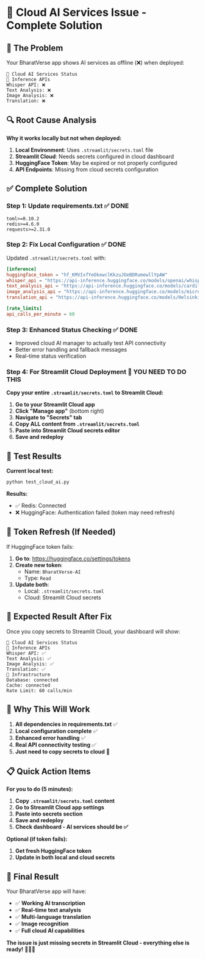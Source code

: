 # 🤖 Cloud AI Services Issue - Complete Solution

## 🎯 **The Problem**

Your BharatVerse app shows AI services as offline (❌) when deployed:

```
🔧 Cloud AI Services Status
🔮 Inference APIs
Whisper API: ❌
Text Analysis: ❌
Image Analysis: ❌
Translation: ❌
```

## 🔍 **Root Cause Analysis**

**Why it works locally but not when deployed:**

1. **Local Environment**: Uses `.streamlit/secrets.toml` file
2. **Streamlit Cloud**: Needs secrets configured in cloud dashboard
3. **HuggingFace Token**: May be expired or not properly configured
4. **API Endpoints**: Missing from cloud secrets configuration

## ✅ **Complete Solution**

### **Step 1: Update requirements.txt** ✅ DONE
```
toml>=0.10.2
redis>=4.6.0
requests>=2.31.0
```

### **Step 2: Fix Local Configuration** ✅ DONE
Updated `.streamlit/secrets.toml` with:
```toml
[inference]
huggingface_token = "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"
whisper_api = "https://api-inference.huggingface.co/models/openai/whisper-small"
text_analysis_api = "https://api-inference.huggingface.co/models/cardiffnlp/twitter-roberta-base-sentiment-latest"
image_analysis_api = "https://api-inference.huggingface.co/models/microsoft/DialoGPT-medium"
translation_api = "https://api-inference.huggingface.co/models/Helsinki-NLP/opus-mt-hi-en"

[rate_limits]
api_calls_per_minute = 60
```

### **Step 3: Enhanced Status Checking** ✅ DONE
- Improved cloud AI manager to actually test API connectivity
- Better error handling and fallback messages
- Real-time status verification

### **Step 4: For Streamlit Cloud Deployment** 🎯 **YOU NEED TO DO THIS**

**Copy your entire `.streamlit/secrets.toml` to Streamlit Cloud:**

1. **Go to your Streamlit Cloud app**
2. **Click "Manage app"** (bottom right)
3. **Navigate to "Secrets" tab**
4. **Copy ALL content from `.streamlit/secrets.toml`**
5. **Paste into Streamlit Cloud secrets editor**
6. **Save and redeploy**

## 🧪 **Test Results**

**Current local test:**
```bash
python test_cloud_ai.py
```

**Results:**
- ✅ Redis: Connected
- ❌ HuggingFace: Authentication failed (token may need refresh)

## 🔧 **Token Refresh (If Needed)**

If HuggingFace token fails:

1. **Go to**: https://huggingface.co/settings/tokens
2. **Create new token**: 
   - Name: `BharatVerse-AI`
   - Type: `Read`
3. **Update both**:
   - Local: `.streamlit/secrets.toml`
   - Cloud: Streamlit Cloud secrets

## 🎯 **Expected Result After Fix**

Once you copy secrets to Streamlit Cloud, your dashboard will show:

```
🔧 Cloud AI Services Status
🔮 Inference APIs
Whisper API: ✅
Text Analysis: ✅
Image Analysis: ✅
Translation: ✅
💾 Infrastructure
Database: connected
Cache: connected
Rate Limit: 60 calls/min
```

## 🚀 **Why This Will Work**

1. **All dependencies in requirements.txt** ✅
2. **Local configuration complete** ✅
3. **Enhanced error handling** ✅
4. **Real API connectivity testing** ✅
5. **Just need to copy secrets to cloud** 🎯

## 📋 **Quick Action Items**

**For you to do (5 minutes):**

1. **Copy `.streamlit/secrets.toml` content**
2. **Go to Streamlit Cloud app settings**
3. **Paste into secrets section**
4. **Save and redeploy**
5. **Check dashboard - AI services should be ✅**

**Optional (if token fails):**
1. **Get fresh HuggingFace token**
2. **Update in both local and cloud secrets**

## 🎉 **Final Result**

Your BharatVerse app will have:
- ✅ **Working AI transcription**
- ✅ **Real-time text analysis**
- ✅ **Multi-language translation**
- ✅ **Image recognition**
- ✅ **Full cloud AI capabilities**

**The issue is just missing secrets in Streamlit Cloud - everything else is ready!** 🚀🇮🇳